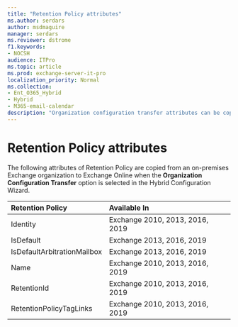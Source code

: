 ```yaml
---
title: "Retention Policy attributes"
ms.author: serdars
author: msdmaguire
manager: serdars
ms.reviewer: dstrome
f1.keywords:
- NOCSH
audience: ITPro
ms.topic: article
ms.prod: exchange-server-it-pro
localization_priority: Normal
ms.collection:
- Ent_O365_Hybrid
- Hybrid
- M365-email-calendar
description: "Organization configuration transfer attributes can be copied by the Hybrid Configuration Wizard from your on-premises organization to Exchange Online to help simplify your hybrid deployment"
---
```


# Retention Policy attributes

The following attributes of Retention Policy are copied from an on-premises Exchange organization to Exchange Online when the **Organization Configuration Transfer** option is selected in the Hybrid Configuration Wizard.

|**Retention Policy**|**Available In**|
|:-----|:-----|
|Identity|Exchange 2010, 2013, 2016, 2019|
|IsDefault|Exchange 2013, 2016, 2019|
|IsDefaultArbitrationMailbox|Exchange 2013, 2016, 2019|
|Name|Exchange 2010, 2013, 2016, 2019|
|RetentionId|Exchange 2010, 2013, 2016, 2019|
|RetentionPolicyTagLinks|Exchange 2010, 2013, 2016, 2019|

